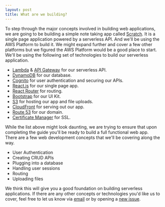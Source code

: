 ```yaml
---
layout: post
title: What are we building?
---
```


To step through the major concepts involved in building web applications, we are going to be building a simple note taking app called [Scratch](https://demo.serverless-stack.com). It is a single page application powered by a serverless API. And we'll be using the AWS Platform to build it. We might expand further and cover a few other platforms but we figured the AWS Platform would be a good place to start. We'll be using the following set of technologies to build our serverless application. 

- [Lambda](Lambda) & [API Gateway](APIG) for our serverless API.
- [DynamoDB](DynamoDB) for our database.
- [Cognito](Cognito) for user authentication and securing our APIs.
- [React.js](React) for our single page app.
- [React Router](RR) for routing.
- [Bootstrap](Bootstrap) for our UI Kit.
- [S3](S3) for hosting our app and file uploads.
- [CloudFront](CF) for serving out our app.
- [Route 53](R53) for our domain.
- [Certificate Manager](CM) for SSL.

While the list above might look daunting, we are trying to ensure that upon completing the guide you'll be ready to build a full functional web app. There are a few web development concepts that we'll be covering along the way.

- User Authentication
- Creating CRUD APIs
- Plugging into a database
- Handling user sessions
- Routing
- Uploading files

We think this will give you a good foundation on building serverless applications. If there are any other concepts or technologies you'd like us to cover, feel free to let us know via [email](contact@anoma.ly) or by opening a [new issue](https://github.com/AnomalyInnovations/serverless-stack-com/issues/new).



[Cognito]: https://aws.amazon.com/cognito/
[CM]: https://aws.amazon.com/certificate-manager
[R53]: https://aws.amazon.com/route53/
[CF]: https://aws.amazon.com/cloudfront/
[S3]: https://aws.amazon.com/s3/
[Bootstrap]: http://getbootstrap.com
[RR]: https://github.com/ReactTraining/react-router
[React]: https://facebook.github.io/react/
[DynamoDB]: https://aws.amazon.com/dynamodb/
[APIG]: https://aws.amazon.com/api-gateway/
[Lambda]: https://aws.amazon.com/lambda/
